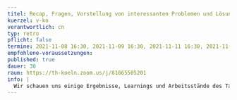 ```yaml
---
titel: Recap, Fragen, Vorstellung von interessanten Problemen und Lösungen
kuerzel: v-ko
verantwortlich: cn
typ: retro
pflicht: false
termine: 2021-11-08 16:30, 2021-11-09 16:30, 2021-11-11 16:30, 2021-11-15 16:30, 2021-11-16 16:30, 2021-11-18 16:30
empfohlene-voraussetzungen:
published: true
dauer: 30
raum: https://th-koeln.zoom.us/j/81865505201
info: |
  Wir schauen uns einige Ergebnisse, Learnings und Arbeitsstände des Tages an und rekapitulieren die wesentlichen Themen und Herausforderungen.
---
```

